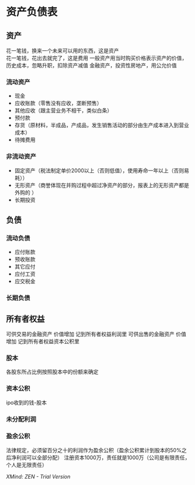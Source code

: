 ﻿# 资产负债表

## 资产

花一笔钱，换来一个未来可以用的东西，这是资产  
花一笔钱，花出去就完了，这是费用
一般资产用当时购买价格表示资产的价值，历史成本，忽略升职，扣除资产减值
金融资产，投资性房地产，用公允价值

### 流动资产

- 现金
- 应收账款（零售没有应收，垄断预售）
- 其他应收（跟主营业务不相干，类似白条）
- 预付款
- 存货（原材料，半成品，产成品，发生销售活动的部分由生产成本进入到营业成本）
- 待摊费用

### 非流动资产

- 固定资产（税法制定单价2000以上（否则低值），使用寿命一年以上（否则易耗））
- 无形资产（商誉体现在并购过程中超过净资产的部分，报表上的无形资产都是外购的 ）
- 长期投资

## 负债

### 流动负债

- 应付账款
- 预收账款
- 其它应付
- 应付工资
- 应交税金

### 长期负债

## 所有者权益
可供交易的金融资产 价值增加 记到所有者权益利润里
可供出售的金融资产 价值增加 记到所有者权益资本公积里
### 股本

各股东所占比例按照股本中的份额来确定

### 资本公积
ipo收到的钱-股本
### 未分配利润

### 盈余公积

法律规定，必须留百分之十的利润作为盈余公积（盈余公积累计到股本的50%之后净利润可以全部分配）
注册资本1000万，责任就是1000万（公司是有限责任，个人是无限责任）

*XMind: ZEN - Trial Version*  
